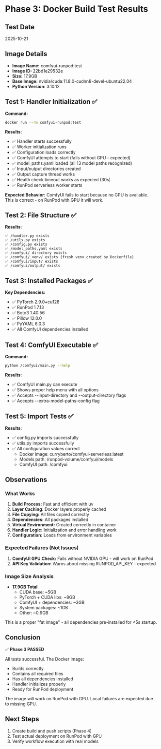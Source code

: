 # Phase 3: Docker Build Test Results

## Test Date
2025-10-21

## Image Details
- **Image Name:** comfyui-runpod:test
- **Image ID:** 22bd1e29532e
- **Size:** 17.9GB
- **Base Image:** nvidia/cuda:11.8.0-cudnn8-devel-ubuntu22.04
- **Python Version:** 3.10.12

## Test 1: Handler Initialization ✅

**Command:**
```bash
docker run --rm comfyui-runpod:test
```

**Results:**
- ✅ Handler starts successfully
- ✅ Worker initialization runs
- ✅ Configuration loads correctly
- ✅ ComfyUI attempts to start (fails without GPU - expected)
- ✅ model_paths.yaml loaded (all 13 model paths recognized)
- ✅ Input/output directories created
- ✅ Output capture thread works
- ✅ Health check timeout works as expected (30s)
- ✅ RunPod serverless worker starts

**Expected Behavior:**
ComfyUI fails to start because no GPU is available. This is correct - on RunPod with GPU it will work.

## Test 2: File Structure ✅

**Results:**
```
✅ /handler.py exists
✅ /utils.py exists
✅ /config.py exists
✅ /model_paths.yaml exists
✅ /comfyui/ directory exists
✅ /comfyui/.venv/ exists (fresh venv created by Dockerfile)
✅ /comfyui/input/ exists
✅ /comfyui/output/ exists
```

## Test 3: Installed Packages ✅

**Key Dependencies:**
- ✅ PyTorch 2.9.0+cu128
- ✅ RunPod 1.7.13
- ✅ Boto3 1.40.56
- ✅ Pillow 12.0.0
- ✅ PyYAML 6.0.3
- ✅ All ComfyUI dependencies installed

## Test 4: ComfyUI Executable ✅

**Command:**
```bash
python /comfyui/main.py --help
```

**Results:**
- ✅ ComfyUI main.py can execute
- ✅ Shows proper help menu with all options
- ✅ Accepts --input-directory and --output-directory flags
- ✅ Accepts --extra-model-paths-config flag

## Test 5: Import Tests ✅

**Results:**
- ✅ config.py imports successfully
- ✅ utils.py imports successfully
- ✅ All configuration values correct
  - Docker image: curryberto/comfyui-serverless:latest
  - Models path: /runpod-volume/comfyui/models
  - ComfyUI path: /comfyui

## Observations

### What Works
1. **Build Process:** Fast and efficient with uv
2. **Layer Caching:** Docker layers properly cached
3. **File Copying:** All files copied correctly
4. **Dependencies:** All packages installed
5. **Virtual Environment:** Created correctly in container
6. **Handler Logic:** Initialization and error handling work
7. **Configuration:** Loads from environment variables

### Expected Failures (Not Issues)
1. **ComfyUI GPU Check:** Fails without NVIDIA GPU - will work on RunPod
2. **API Key Validation:** Warns about missing RUNPOD_API_KEY - expected

### Image Size Analysis
- **17.9GB Total**
  - CUDA base: ~5GB
  - PyTorch + CUDA libs: ~8GB
  - ComfyUI + dependencies: ~3GB
  - System packages: ~1GB
  - Other: ~0.9GB

This is a proper "fat image" - all dependencies pre-installed for <5s startup.

## Conclusion

✅ **Phase 3 PASSED**

All tests successful. The Docker image:
- Builds correctly
- Contains all required files
- Has all dependencies installed
- Handler initializes properly
- Ready for RunPod deployment

The image will work on RunPod with GPU. Local failures are expected due to missing GPU.

## Next Steps

1. Create build and push scripts (Phase 4)
2. Test actual deployment on RunPod with GPU
3. Verify workflow execution with real models
